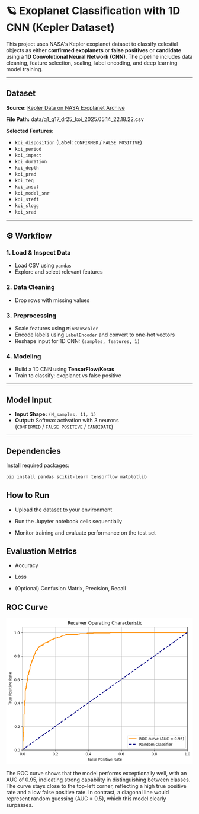 # 🪐 Exoplanet Classification with 1D CNN (Kepler Dataset)

This project uses NASA's Kepler exoplanet dataset to classify celestial objects as either **confirmed exoplanets** or **false positives** or **candidate** using a **1D Convolutional Neural Network (CNN)**. The pipeline includes data cleaning, feature selection, scaling, label encoding, and deep learning model training.

---

## Dataset

**Source:** [Kepler Data on NASA Exoplanet Archive](https://exoplanetarchive.ipac.caltech.edu/)

**File Path:**
data/q1_q17_dr25_koi_2025.05.14_22.18.22.csv


**Selected Features:**
- `koi_disposition` (Label: `CONFIRMED` / `FALSE POSITIVE`)
- `koi_period`
- `koi_impact`
- `koi_duration`
- `koi_depth`
- `koi_prad`
- `koi_teq`
- `koi_insol`
- `koi_model_snr`
- `koi_steff`
- `koi_slogg`
- `koi_srad`

---

## ⚙️ Workflow

### 1. Load & Inspect Data
- Load CSV using `pandas`
- Explore and select relevant features

### 2. Data Cleaning
- Drop rows with missing values

### 3. Preprocessing
- Scale features using `MinMaxScaler`
- Encode labels using `LabelEncoder` and convert to one-hot vectors
- Reshape input for 1D CNN: `(samples, features, 1)`

### 4. Modeling
- Build a 1D CNN using **TensorFlow/Keras**
- Train to classify: exoplanet vs false positive

---

## Model Input

- **Input Shape:** `(N_samples, 11, 1)`
- **Output:** Softmax activation with 3 neurons  
  (`CONFIRMED` / `FALSE POSITIVE` / `CANDIDATE`)

---

## Dependencies

Install required packages:

```bash
pip install pandas scikit-learn tensorflow matplotlib
```
## How to Run

- Upload the dataset to your environment

- Run the Jupyter notebook cells sequentially

- Monitor training and evaluate performance on the test set

## Evaluation Metrics

- Accuracy

- Loss

- (Optional) Confusion Matrix, Precision, Recall

## ROC Curve

![ROC Curve](output.png)

The ROC curve shows that the model performs exceptionally well, with an AUC of 0.95, indicating strong capability in distinguishing between classes. The curve stays close to the top-left corner, reflecting a high true positive rate and a low false positive rate. In contrast, a diagonal line would represent random guessing (AUC = 0.5), which this model clearly surpasses.

